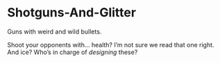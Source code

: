 # Shotguns-And-Glitter
Guns with weird and wild bullets. 

Shoot your opponents with... health? I’m not sure we read that one right. And ice? Who’s in charge of *designing* these?
